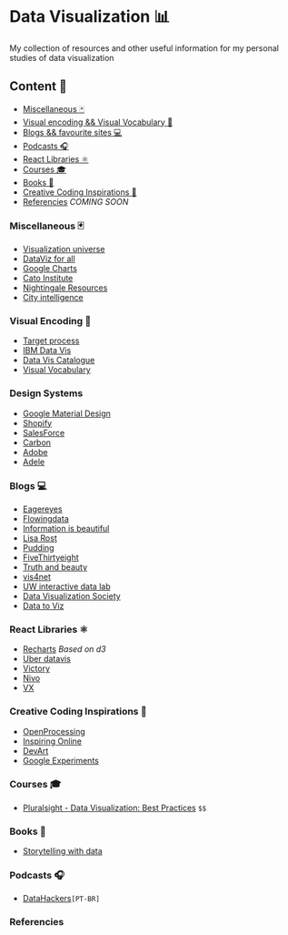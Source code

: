 # Data Visualization :bar_chart:

My collection of resources and other useful information for my personal studies of data visualization 

## Content :memo:

- [Miscellaneous :black_joker:](#miscellaneous-black_joker)
- [Visual encoding && Visual Vocabulary :eyes:](#visual-encoding-eyes)
- [Blogs && favourite sites :computer:](#blogs-computer)
- [Podcasts :headphones:](#podcasts-headphones)
- [React Libraries ⚛](#react-libraries-%EF%B8%8F)
- [Courses :mortar_board:](#courses-mortar_board)
- [Books :book:](#books-book)
- [Creative Coding Inspirations :art:](#creative-coding-inspirations-art)
- [Referencies](#) *COMING SOON*


### Miscellaneous :black_joker:
- [Visualization universe](http://visualizationuniverse.com)
- [DataViz for all](https://datavizforall.org/chart-design.html)
- [Google Charts](https://developers.google.com/chart/interactive/docs)
- [Cato Institute](https://github.com/glosophy/CatoDataVizGuidelines/blob/master/PocketStyleBook.pdf)
- [Nightingale Resources](https://docs.google.com/spreadsheets/d/1F1gm5QLXh3USC8ZFx_M9TXYxmD-X5JLDD0oJATRTuIE/edit#gid=1679646668)
- [City intelligence](https://data.london.gov.uk/blog/city-intelligence-data-design-guidelines/)

### Visual Encoding :eyes:
  - [Target process](https://www.targetprocess.com/articles/visual-encoding/)
  - [IBM Data Vis](https://www.ibm.com/design/v1/language/experience/data-visualization)
  - [Data Vis Catalogue](https://datavizcatalogue.com/index.html) 
  - [Visual Vocabulary](https://journalismcourses.org/courses/DE0618/Visual-vocabulary.pdf)
  
### Design Systems

- [Google Material Design](https://material.io/design/communication/data-visualization.html)
- [Shopify](https://polaris.shopify.com/design/data-visualizations#navigation)
- [SalesForce](https://lightningdesignsystem.com/guidelines/charts/)
- [Carbon](https://www.carbondesignsystem.com/data-visualization/chart-types/)
- [Adobe](https://spectrum.adobe.com/)
- [Adele](https://adele.uxpin.com/)
  
### Blogs :computer:
- [Eagereyes](https://eagereyes.org/)
- [Flowingdata](http://flowingdata.com/)
- [Information is beautiful](https://informationisbeautiful.net/)
- [Lisa Rost](https://lisacharlotterost.de/)
- [Pudding](https://pudding.cool/)
- [FiveThirtyeight](https://fivethirtyeight.com/)
- [Truth and beauty](https://truth-and-beauty.net/)
- [vis4net](https://www.vis4.net/blog/)
- [UW interactive data lab](http://idl.cs.washington.edu/papers/)
- [Data Visualization Society](https://www.datavisualizationsociety.com/resources)
- [Data to Viz](https://www.data-to-viz.com/caveats.html)

### React Libraries ⚛️
 - [Recharts](https://github.com/recharts/recharts) *Based on d3*
 - [Uber datavis](https://github.com/uber/react-vis)
 - [Victory](https://github.com/FormidableLabs/victory)
 - [Nivo](https://nivo.rocks/)
 - [VX](https://vx-demo.now.sh/)
 
### Creative Coding Inspirations :art:
 - [OpenProcessing](https://www.openprocessing.org/)
 - [Inspiring Online](https://inspiring.online/)
 - [DevArt](https://devart.withgoogle.com/)
 - [Google Experiments](https://experiments.withgoogle.com/collection/chrome)
 
### Courses :mortar_board:
 - [Pluralsight - Data Visualization: Best Practices](https://www.pluralsight.com/courses/data-visualization-best-practices) `$$`
 
### Books :book:
 - [Storytelling with data](https://www.amazon.com.br/Storytelling-Data-Visualization-Business-Professionals/dp/1119002257)
 
### Podcasts :headphones:
 - [DataHackers](https://open.spotify.com/show/1oMIHOXsrLFENAeM743g93?si=7_9SWHjNQDCPSoWXL4l_ZQ)`[PT-BR]`

 ### Referencies
